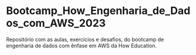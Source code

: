 # Bootcamp_How_Engenharia_de_Dados_com_AWS_2023
 Repositório com as aulas, exercícios e desafios, do bootcamp de engenharia de dados com ênfase em AWS da How Education.